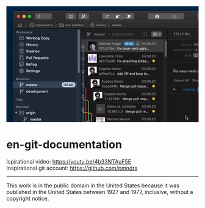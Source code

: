 <img src="https://raw.githubusercontent.com/nazar-chepliaka/en-git-documentation/main/attachments/gif/teaser.gif">

# en-git-documentation

Ispirational video: https://youtu.be/4b33NTAuF5E <br>
Inspirational git account: https://github.com/pmndrs

<hr></hr>

This work is in the public domain in the United States because it was published in the United States between 1927 and 1977, inclusive, without a copyright notice.

